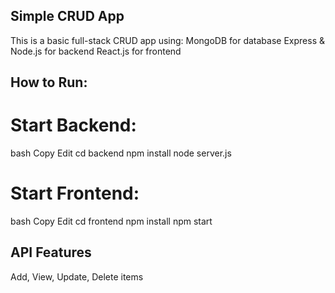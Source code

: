## Simple CRUD App
This is a basic full-stack CRUD app using:
MongoDB for database
Express & Node.js for backend
React.js for frontend

## How to Run:

# Start Backend:
bash
Copy
Edit
cd backend
npm install
node server.js

# Start Frontend:
bash
Copy
Edit
cd frontend
npm install
npm start

## API Features
Add, View, Update, Delete items
